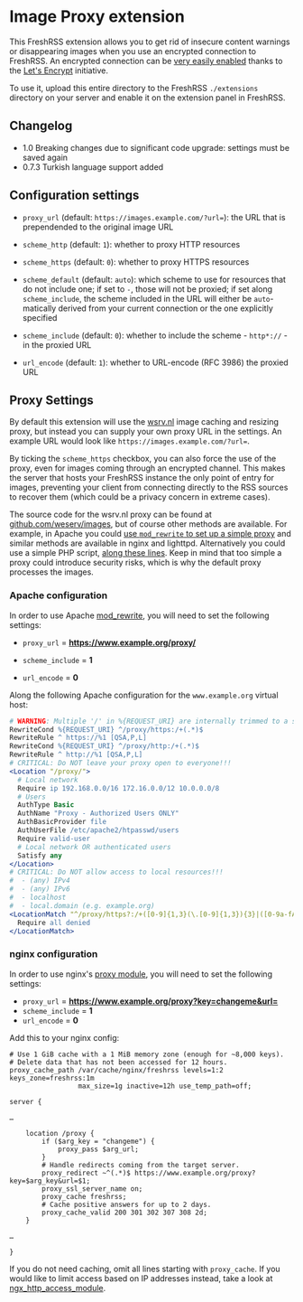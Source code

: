 # Image Proxy extension

This FreshRSS extension allows you to get rid of insecure content warnings or disappearing images when you use an encrypted connection to FreshRSS. An encrypted connection can be [very easily enabled](http://fransdejonge.com/2016/05/lets-encrypt-on-debianjessie/) thanks to the [Let's Encrypt](https://letsencrypt.org/) initiative.

To use it, upload this entire directory to the FreshRSS `./extensions` directory on your server and enable it on the extension panel in FreshRSS.

## Changelog

* 1.0 Breaking changes due to significant code upgrade: settings must be saved again
* 0.7.3 Turkish language support added

## Configuration settings

* `proxy_url` (default: `https://images.example.com/?url=`): the URL that is prependended to the original image URL

* `scheme_http` (default: `1`): whether to proxy HTTP resources

* `scheme_https` (default: `0`): whether to proxy HTTPS resources

* `scheme_default` (default: `auto`): which scheme to use for resources that do not include one; if set to `-`, those will not be proxied;
  if set along `scheme_include`, the scheme included in the URL will either be `auto`-matically derived from your current connection or the one explicitly specified

* `scheme_include` (default: `0`): whether to include the scheme - `http*://` - in the proxied URL

* `url_encode` (default: `1`): whether to URL-encode (RFC 3986) the proxied URL

## Proxy Settings

By default this extension will use the [wsrv.nl](https://wsrv.nl) image caching and resizing proxy, but instead you can supply your own proxy URL in the settings. An example URL would look like ``https://images.example.com/?url=``.

By ticking the `scheme_https` checkbox, you can also force the use of the proxy, even for images coming through an encrypted channel. This makes the server that hosts your FreshRSS instance the only point of entry for images, preventing your client from connecting directly to the RSS sources to recover them (which could be a privacy concern in extreme cases).

The source code for the wsrv.nl proxy can be found at [github.com/weserv/images](https://github.com/weserv/images), but of course other methods are available. For example, in Apache you could [use `mod_rewrite` to set up a simple proxy](#apache-configuration) and similar methods are available in nginx and lighttpd. Alternatively you could use a simple PHP script, [along these lines](https://github.com/Alexxz/Simple-php-proxy-script). Keep in mind that too simple a proxy could introduce security risks, which is why the default proxy processes the images.

### Apache configuration

In order to use Apache [mod_rewrite](https://httpd.apache.org/docs/current/mod/mod_rewrite.html), you will need to set the following settings:

* `proxy_url` = **<https://www.example.org/proxy/>**

* `scheme_include` = **1**

* `url_encode` = **0**

Along the following Apache configuration for the `www.example.org` virtual host:

```apache
# WARNING: Multiple '/' in %{REQUEST_URI} are internally trimmed to a single one!
RewriteCond %{REQUEST_URI} ^/proxy/https:/+(.*)$
RewriteRule ^ https://%1 [QSA,P,L]
RewriteCond %{REQUEST_URI} ^/proxy/http:/+(.*)$
RewriteRule ^ http://%1 [QSA,P,L]
# CRITICAL: Do NOT leave your proxy open to everyone!!!
<Location "/proxy/">
  # Local network
  Require ip 192.168.0.0/16 172.16.0.0/12 10.0.0.0/8
  # Users
  AuthType Basic
  AuthName "Proxy - Authorized Users ONLY"
  AuthBasicProvider file
  AuthUserFile /etc/apache2/htpasswd/users
  Require valid-user
  # Local network OR authenticated users
  Satisfy any
</Location>
# CRITICAL: Do NOT allow access to local resources!!!
#  - (any) IPv4
#  - (any) IPv6
#  - localhost
#  - local.domain (e.g. example.org)
<LocationMatch "^/proxy/https?:/+([0-9]{1,3}(\.[0-9]{1,3}){3}|([0-9a-fA-F]{0,4}:?)?(:[0-9a-fA-F]{1,4}:){0,6}([.:][0-9a-fA-F]{1,4}){1,7}|[^/]*(localhost|local\.domain|example\.org))(/|$)">
  Require all denied
</LocationMatch>
```

### nginx configuration

In order to use nginx's [proxy
module](https://nginx.org/en/docs/http/ngx_http_proxy_module.html), you will
need to set the following settings:

* `proxy_url` = **<https://www.example.org/proxy?key=changeme&url=>**
* `scheme_include` = **1**
* `url_encode` = **0**

Add this to your nginx config:

``` nginx
# Use 1 GiB cache with a 1 MiB memory zone (enough for ~8,000 keys).
# Delete data that has not been accessed for 12 hours.
proxy_cache_path /var/cache/nginx/freshrss levels=1:2 keys_zone=freshrss:1m
                 max_size=1g inactive=12h use_temp_path=off;

server {

…

    location /proxy {
        if ($arg_key = "changeme") {
            proxy_pass $arg_url;
        }
        # Handle redirects coming from the target server.
        proxy_redirect ~^(.*)$ https://www.example.org/proxy?key=$arg_key&url=$1;
        proxy_ssl_server_name on;
        proxy_cache freshrss;
        # Cache positive answers for up to 2 days.
        proxy_cache_valid 200 301 302 307 308 2d;
    }

…

}
```

If you do not need caching, omit all lines starting with `proxy_cache`. If you
would like to limit access based on IP addresses instead, take a look at
[ngx_http_access_module](http://nginx.org/en/docs/http/ngx_http_access_module.html).
